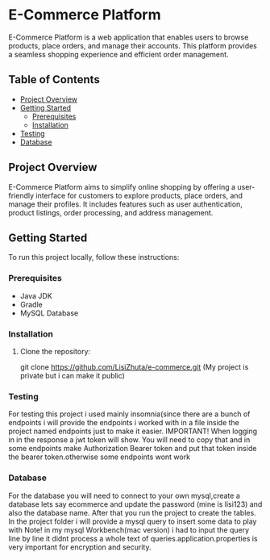 # E-Commerce Platform

E-Commerce Platform is a web application that enables users to browse products, place orders, and manage their accounts. This platform provides a seamless shopping experience and efficient order management.

## Table of Contents

- [Project Overview](#project-overview)
- [Getting Started](#getting-started)
    - [Prerequisites](#prerequisites)
    - [Installation](#installation)
- [Testing](#testing)
- [Database](#database)

## Project Overview

E-Commerce Platform aims to simplify online shopping by offering a user-friendly interface for customers to explore products, place orders, and manage their profiles. It includes features such as user authentication, product listings, order processing, and address management.

## Getting Started

To run this project locally, follow these instructions:

### Prerequisites

- Java JDK 
- Gradle
- MySQL Database

### Installation

1. Clone the repository:

      git clone https://github.com/LisiZhuta/e-commerce.git (My project is private but i can make it public)

### Testing
For testing this project i used mainly insomnia(since there are a bunch of endpoints i will provide the endpoints i worked with in a file inside the project named endpoints just to make it easier.
IMPORTANT! When logging in in the response a jwt token will show. You will need to copy that and in some endpoints make Authorization Bearer token and put that token inside the bearer token.otherwise some endpoints wont work



### Database

For the database you will need to connect to your own mysql,create a database lets say ecommerce and update the password (mine is lisi123) and also the database name.
After that you run the project to create the tables. In the project folder i will provide a mysql query to insert some data to play with
Note! in my mysql Workbench(mac version) i had to input the query line by line it didnt process a whole text of queries.application.properties is very important for encryption and security.